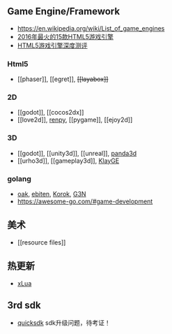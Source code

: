 ## Game Engine/Framework
- https://en.wikipedia.org/wiki/List_of_game_engines
- [2016年最火的15款HTML5游戏引擎](http://www.oschina.net/news/72092/2016-top-15-html5-game-engines)
- [HTML5游戏引擎深度测评](http://www.jianshu.com/p/0469cd7b1711)

### Html5
- [[phaser]], [[egret]], ~~[[layabox]]~~

### 2D
- [[godot]], [[cocos2dx]]
- [[love2d]], [renpy](https://github.com/renpy/renpy), [[pygame]], [[ejoy2d]]

### 3D
- [[godot]], [[unity3d]], [[unreal]], [panda3d](https://github.com/panda3d/panda3d)
- [[urho3d]], [[gameplay3d]], [KlayGE](https://github.com/gongminmin/KlayGE)

### golang
- [oak](https://github.com/oakmound/oak), [ebiten](https://github.com/hajimehoshi/ebiten), [Korok](https://github.com/KorokEngine/Korok), [G3N](https://github.com/g3n/engine)
- https://awesome-go.com/#game-development


## 美术
- [[resource files]]


## 热更新
- [xLua](https://github.com/Tencent/xLua/issues/14)


## 3rd sdk
- [quicksdk](https://www.quicksdk.com/) sdk升级问题，待考证！

